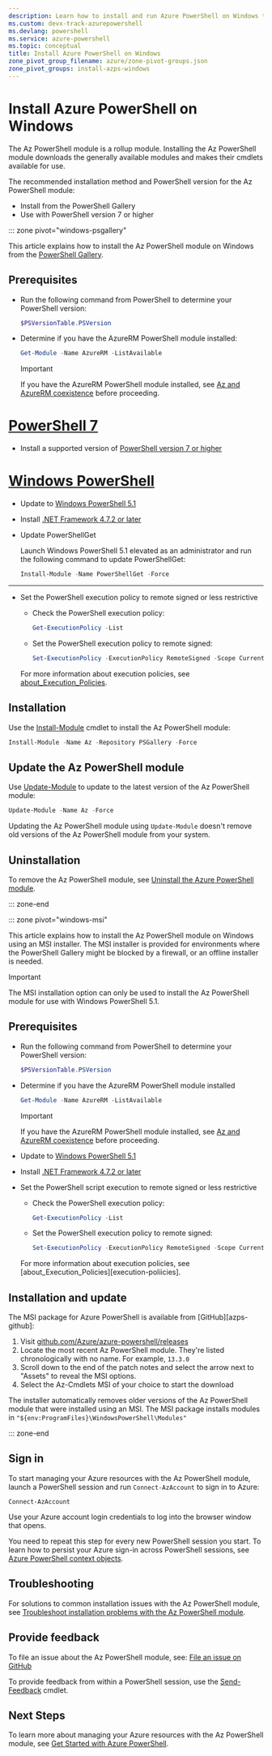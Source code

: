 ```yaml
---
description: Learn how to install and run Azure PowerShell on Windows to manage your Azure resources with PowerShell. Step-by-step guide for seamless installation and updates.
ms.custom: devx-track-azurepowershell
ms.devlang: powershell
ms.service: azure-powershell
ms.topic: conceptual
title: Install Azure PowerShell on Windows
zone_pivot_group_filename: azure/zone-pivot-groups.json
zone_pivot_groups: install-azps-windows
---
```


# Install Azure PowerShell on Windows

The Az PowerShell module is a rollup module. Installing the Az PowerShell module downloads the
generally available modules and makes their cmdlets available for use.

The recommended installation method and PowerShell version for the Az PowerShell module:

- Install from the PowerShell Gallery
- Use with PowerShell version 7 or higher

::: zone pivot="windows-psgallery"

This article explains how to install the Az PowerShell module on Windows from the
[PowerShell Gallery][powershell-gallery].

## Prerequisites

- Run the following command from PowerShell to determine your PowerShell version:

  ```powershell
  $PSVersionTable.PSVersion
  ```

- Determine if you have the AzureRM PowerShell module installed:

  ```powershell
  Get-Module -Name AzureRM -ListAvailable
  ```

  > [!IMPORTANT]
  > If you have the AzureRM PowerShell module installed, see
  > [Az and AzureRM coexistence][azurerm-coexistence] before proceeding.

# [PowerShell 7](#tab/powershell)

- Install a supported version of [PowerShell version 7 or higher][install-pwsh]

# [Windows PowerShell](#tab/windowspowershell)

- Update to [Windows PowerShell 5.1][update-powershell51]
- Install [.NET Framework 4.7.2 or later][install-dotnet]
- Update PowerShellGet

  Launch Windows PowerShell 5.1 elevated as an administrator and run the following command to update
  PowerShellGet:

  ```powershell
  Install-Module -Name PowerShellGet -Force
  ```

---

- Set the PowerShell execution policy to remote signed or less restrictive

  - Check the PowerShell execution policy:

    ```powershell
    Get-ExecutionPolicy -List
    ```

  - Set the PowerShell execution policy to remote signed:

    ```powershell
    Set-ExecutionPolicy -ExecutionPolicy RemoteSigned -Scope CurrentUser
    ```

  For more information about execution policies, see
  [about_Execution_Policies][execution-policies].

## Installation

Use the [Install-Module][install-module] cmdlet to install the Az PowerShell module:

```powershell
Install-Module -Name Az -Repository PSGallery -Force
```

## Update the Az PowerShell module

Use [Update-Module][update-module] to update to the latest version of the Az PowerShell module:

```powershell
Update-Module -Name Az -Force
```

Updating the Az PowerShell module using `Update-Module` doesn't remove old versions of the Az
PowerShell module from your system.

## Uninstallation

To remove the Az PowerShell module, see [Uninstall the Azure PowerShell module][uninstall-azps].

::: zone-end

::: zone pivot="windows-msi"

This article explains how to install the Az PowerShell module on Windows using an MSI installer. The
MSI installer is provided for environments where the PowerShell Gallery might be blocked by a
firewall, or an offline installer is needed.

> [!IMPORTANT]
> The MSI installation option can only be used to install the Az PowerShell module for use with
> Windows PowerShell 5.1.

## Prerequisites

- Run the following command from PowerShell to determine your PowerShell version:

  ```powershell
  $PSVersionTable.PSVersion
  ```

- Determine if you have the AzureRM PowerShell module installed

  ```powershell
  Get-Module -Name AzureRM -ListAvailable
  ```

  > [!IMPORTANT]
  > If you have the AzureRM PowerShell module installed, see
  > [Az and AzureRM coexistence][azurerm-coexistence] before proceeding.

- Update to [Windows PowerShell 5.1][update-powershell51]
- Install [.NET Framework 4.7.2 or later][install-dotnet]

- Set the PowerShell script execution to remote signed or less restrictive

  - Check the PowerShell execution policy:

    ```powershell
    Get-ExecutionPolicy -List
    ```

  - Set the PowerShell execution policy to remote signed:

    ```powershell
    Set-ExecutionPolicy -ExecutionPolicy RemoteSigned -Scope CurrentUser
    ```

  For more information about execution policies, see
  [about_Execution_Policies][execution-poliicies].

## Installation and update

The MSI package for Azure PowerShell is available from [GitHub][azps-github]:

1. Visit
   [github.com/Azure/azure-powershell/releases][azps-github-releases]
1. Locate the most recent Az PowerShell module. They're listed chronologically with no name. For
   example, `13.3.0`
1. Scroll down to the end of the patch notes and select the arrow next to "Assets" to reveal the MSI
   options.
1. Select the Az-Cmdlets MSI of your choice to start the download

The installer automatically removes older versions of the Az PowerShell module that were installed
using an MSI. The MSI package installs modules in `"${env:ProgramFiles}\WindowsPowerShell\Modules"`

::: zone-end

## Sign in

To start managing your Azure resources with the Az PowerShell module, launch a PowerShell session
and run `Connect-AzAccount` to sign in to Azure:

```azurepowershell
Connect-AzAccount
```

Use your Azure account login credentials to log into the browser window that opens.

You need to repeat this step for every new PowerShell session you start. To learn how to persist
your Azure sign-in across PowerShell sessions, see
[Azure PowerShell context objects][context-persistence].

## Troubleshooting

For solutions to common installation issues with the Az PowerShell module, see
[Troubleshoot installation problems with the Az PowerShell module][troubleshoot-install].

## Provide feedback

To file an issue about the Az PowerShell module, see: [File an issue on GitHub][report-issue]

To provide feedback from within a PowerShell session, use the [Send-Feedback][send-feedback] cmdlet.

## Next Steps

To learn more about managing your Azure resources with the Az PowerShell module, see
[Get Started with Azure PowerShell][get-started].

<!-- link references -->

[powershell-gallery]: /powershell/scripting/gallery/overview
[azurerm-coexistence]: troubleshooting.md#az-and-azurerm-coexistence
[install-pwsh]: /powershell/scripting/install/installing-powershell-on-windows
[update-powershell51]: /powershell/scripting/windows-powershell/install/installing-windows-powershell#upgrading-existing-windows-powershell
[install-dotnet]: /dotnet/framework/install
[execution-policies]: /powershell/module/microsoft.powershell.core/about/about_execution_policies
[install-module]: /powershell/module/powershellget/install-module
[update-module]: /powershell/module/powershellget/update-module
[uninstall-azps]: uninstall-az-ps.md
[azps-github-releases]: https://github.com/Azure/azure-powershell/releases
[context-persistence]: context-persistence.md
[troubleshoot-install]: troubleshooting.md#installation
[report-issue]: https://github.com/Azure/azure-powershell/issues
[send-feedback]: /powershell/module/az.accounts/send-feedback
[get-started]: get-started-azureps.md
